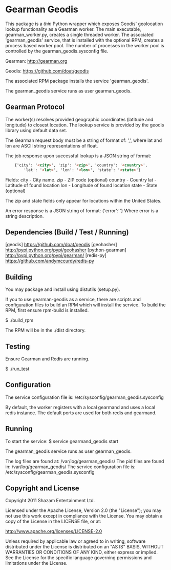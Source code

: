 Gearman Geodis
==============

This package is a *thin* Python wrapper which exposes Geodis' 
geolocation lookup functionality as a Gearman worker.
The main executable, gearman_worker.py, creates a single threaded worker.
The associated 'gearman_geodis' service, that is installed with the optional RPM,
creates a process based worker pool. The number of processes in the worker 
pool is controlled by the gearman_geodis.sysconfig file.

Gearman: http://gearman.org

Geodis: https://github.com/doat/geodis

The associated RPM package installs the service 'gearman_geodis'.

The gearman_geodis service runs as user gearman_geodis.

Gearman Protocol
----------------
The worker(s) resolves provided geographic coordinates (latitude and longitude) to closest location. 
The lookup service is provided by the geodis library using default data set.
        
The Gearman request body must be a string of format of: 
	'<lat>,<lon>',
where lat and lon are ASCII string representations of float.
        
The job response upon successful lookup is a JSON string of format:
```html
	{'city': '<city>', 'zip': '<zip>', 'country': '<country>', 
        'lat': '<lat>', 'lon': '<lon>', 'state': '<state>'}
```        
Fields:
        city - City name.
        zip - ZIP code (optional)
        country - Country
        lat - Latitude of found location
        lon - Longitude of found location
        state - State (optional)

The zip and state fields only appear for locations within the United States.
        
An error response is a JSON string of format:
        {'error':'<error>'}
Where error is a string description.


Dependencies (Build / Test / Running)
-------------------------------------
[geodis] https://github.com/doat/geodis
[geohasher] http://pypi.python.org/pypi/geohasher
[python-gearman] http://pypi.python.org/pypi/gearman/
[redis-py] https://github.com/andymccurdy/redis-py


Building
--------
You may package and install using distutils (setup.py).

If you to use gearman-geodis as a service, there are scripts and configuration files to build an RPM which will install the service.
To build the RPM, first ensure rpm-build is installed.

$ ./build_rpm

The RPM will be in the ./dist directory.

Testing
-------
Ensure Gearman and Redis are running.

$ ./run_test

Configuration
-------------

The service configuration file is:
        /etc/sysconfig/gearman_geodis.sysconfig

By default, the worker registers with a local gearmand and
uses a local redis instance. The default ports are used for
both redis and gearmand.

Running
-------

To start the service:
	$ service gearmand_geodis start

The gearman_geodis service runs as user gearman_geodis.

The log files are found at:
	/var/log/gearman_geodis/
The pid files are found in:
	/var/log/gearman_geodis/
The service configuration file is:
	/etc/sysconfig/gearman_geodis.sysconfig
	
Copyright and License
---------------------

Copyright 2011 Shazam Entertainment Ltd.

Licensed under the Apache License, Version 2.0 (the "License");
you may not use this work except in compliance with the License.
You may obtain a copy of the License in the LICENSE file, or at:

   http://www.apache.org/licenses/LICENSE-2.0

Unless required by applicable law or agreed to in writing, software
distributed under the License is distributed on an "AS IS" BASIS,
WITHOUT WARRANTIES OR CONDITIONS OF ANY KIND, either express or implied.
See the License for the specific language governing permissions and
limitations under the License.

